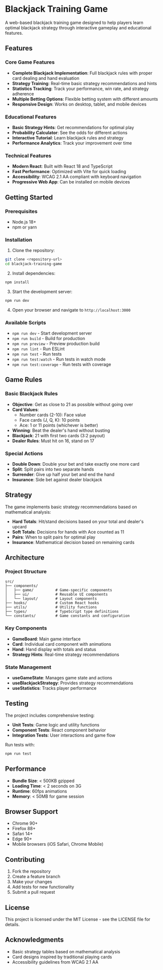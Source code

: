 # Blackjack Training Game

A web-based blackjack training game designed to help players learn optimal blackjack strategy through interactive gameplay and educational features.

## Features

### Core Game Features
- **Complete Blackjack Implementation**: Full blackjack rules with proper card dealing and hand evaluation
- **Strategy Training**: Real-time basic strategy recommendations and hints
- **Statistics Tracking**: Track your performance, win rate, and strategy adherence
- **Multiple Betting Options**: Flexible betting system with different amounts
- **Responsive Design**: Works on desktop, tablet, and mobile devices

### Educational Features
- **Basic Strategy Hints**: Get recommendations for optimal play
- **Probability Calculator**: See the odds for different actions
- **Interactive Tutorial**: Learn blackjack rules and strategy
- **Performance Analytics**: Track your improvement over time

### Technical Features
- **Modern React**: Built with React 18 and TypeScript
- **Fast Performance**: Optimized with Vite for quick loading
- **Accessibility**: WCAG 2.1 AA compliant with keyboard navigation
- **Progressive Web App**: Can be installed on mobile devices

## Getting Started

### Prerequisites
- Node.js 18+ 
- npm or yarn

### Installation

1. Clone the repository:
```bash
git clone <repository-url>
cd blackjack-training-game
```

2. Install dependencies:
```bash
npm install
```

3. Start the development server:
```bash
npm run dev
```

4. Open your browser and navigate to `http://localhost:3000`

### Available Scripts

- `npm run dev` - Start development server
- `npm run build` - Build for production
- `npm run preview` - Preview production build
- `npm run lint` - Run ESLint
- `npm run test` - Run tests
- `npm run test:watch` - Run tests in watch mode
- `npm run test:coverage` - Run tests with coverage

## Game Rules

### Basic Blackjack Rules
- **Objective**: Get as close to 21 as possible without going over
- **Card Values**: 
  - Number cards (2-10): Face value
  - Face cards (J, Q, K): 10 points
  - Ace: 1 or 11 points (whichever is better)
- **Winning**: Beat the dealer's hand without busting
- **Blackjack**: 21 with first two cards (3:2 payout)
- **Dealer Rules**: Must hit on 16, stand on 17

### Special Actions
- **Double Down**: Double your bet and take exactly one more card
- **Split**: Split pairs into two separate hands
- **Surrender**: Give up half your bet and end the hand
- **Insurance**: Side bet against dealer blackjack

## Strategy

The game implements basic strategy recommendations based on mathematical analysis:

- **Hard Totals**: Hit/stand decisions based on your total and dealer's upcard
- **Soft Totals**: Decisions for hands with Ace counted as 11
- **Pairs**: When to split pairs for optimal play
- **Insurance**: Mathematical decision based on remaining cards

## Architecture

### Project Structure
```
src/
├── components/
│   ├── game/          # Game-specific components
│   ├── ui/            # Reusable UI components
│   └── layout/        # Layout components
├── hooks/             # Custom React hooks
├── utils/             # Utility functions
├── types/             # TypeScript type definitions
└── constants/         # Game constants and configuration
```

### Key Components
- **GameBoard**: Main game interface
- **Card**: Individual card component with animations
- **Hand**: Hand display with totals and status
- **Strategy Hints**: Real-time strategy recommendations

### State Management
- **useGameState**: Manages game state and actions
- **useBlackjackStrategy**: Provides strategy recommendations
- **useStatistics**: Tracks player performance

## Testing

The project includes comprehensive testing:

- **Unit Tests**: Game logic and utility functions
- **Component Tests**: React component behavior
- **Integration Tests**: User interactions and game flow

Run tests with:
```bash
npm run test
```

## Performance

- **Bundle Size**: < 500KB gzipped
- **Loading Time**: < 2 seconds on 3G
- **Runtime**: 60fps animations
- **Memory**: < 50MB for game session

## Browser Support

- Chrome 90+
- Firefox 88+
- Safari 14+
- Edge 90+
- Mobile browsers (iOS Safari, Chrome Mobile)

## Contributing

1. Fork the repository
2. Create a feature branch
3. Make your changes
4. Add tests for new functionality
5. Submit a pull request

## License

This project is licensed under the MIT License - see the LICENSE file for details.

## Acknowledgments

- Basic strategy tables based on mathematical analysis
- Card designs inspired by traditional playing cards
- Accessibility guidelines from WCAG 2.1 AA
